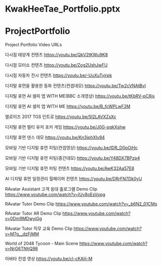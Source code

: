 # KwakHeeTae_Portfolio.pptx

# ProjectPortfolio
Project Portfolio Video URLs

다시점 태양계 컨텐츠
https://youtu.be/QkV2tKWu9K8

다시점 모터쇼 컨텐츠
https://youtu.be/Zog2UshJwFU

다시점 자동차 전시 컨텐츠
https://youtu.be/-UuXuTyjrpk

디지털 휴먼을 활용한 동화 컨텐츠(컨셉데모)
https://youtu.be/Tw2cVNAtBvI

디지털 휴먼 AI 셀피 앱 WITH ME(BBC 소개영상)
https://youtu.be/tKbRV-pC8js

디지털 휴먼 AI 셀피 앱 WITH ME
https://youtu.be/B_fcWPLwF2M

엘로이즈 2017 TGS 인트로
https://youtu.be/5I2LAVXZsXc

디지털 휴먼 멀티 유저 포커 게임
https://youtu.be/J0G-pqkXshw

디지털 휴먼 댄스 데모
https://youtu.be/Kn3jphXIv84

모바일 기반 디지털 휴먼 피팅(컨셉영상)
https://youtu.be/lDR_D0pOiHc

모바일 기반 디지털 휴먼 피팅(중간데모)
https://youtu.be/Y48DX7BPzp4

모바일 기반 디지털 휴먼 피팅 컨텐츠
https://youtu.be/AwK32Aa57E8

AI 디지털 휴먼 일정관리 월페이퍼 컨텐츠
https://youtu.be/DRrFN7Dk0yU

RAvatar Assistant 고객 응대 홀로그램 Demo Clip
https://www.youtube.com/watch?v=IUv8oEsVopg

RAvatar Tutor Demo Clip
https://www.youtube.com/watch?v=_b6N2_01CMs

RAvatar Tutor AR Demo Clip
https://www.youtube.com/watch?v=0Dm9MDwyiGg

RAvatar Tutor 직무 교육 Demo Clip
https://www.youtube.com/watch?v=M7g__dzFjMM

World of 2048 Tycoon - Main Scene
https://www.youtube.com/watch?v=NrG6TNtjQ98

아바타 컨셉 영상
https://youtu.be/cI-cKAlij-M
